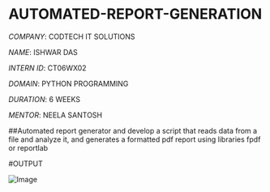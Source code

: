 # AUTOMATED-REPORT-GENERATION

*COMPANY*: CODTECH IT SOLUTIONS

*NAME*: ISHWAR DAS

*INTERN ID*: CT06WX02

*DOMAIN*: PYTHON PROGRAMMING

*DURATION*: 6 WEEKS

*MENTOR*: NEELA SANTOSH


##Automated report generator and develop a script that reads data from a file and analyze it, and generates a formatted pdf report using libraries fpdf or reportlab


#OUTPUT


![Image](https://github.com/user-attachments/assets/227b8aea-1f8a-4cff-a628-e3cb8d543f68)
